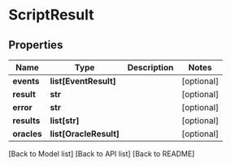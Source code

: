 # ScriptResult

## Properties

| Name        | Type                    | Description | Notes       |
| ----------- | ----------------------- | ----------- | ----------- |
| **events**  | **list\[EventResult]**  |             | \[optional] |
| **result**  | **str**                 |             | \[optional] |
| **error**   | **str**                 |             | \[optional] |
| **results** | **list\[str]**          |             | \[optional] |
| **oracles** | **list\[OracleResult]** |             | \[optional] |

\[Back to Model list] \[Back to API list] \[Back to README]
